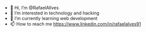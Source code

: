 - 👋 Hi, I’m @RafaelAllves
- 👀 I’m interested in technology and hacking
- 🌱 I’m currently learning web development
- 📫 How to reach me https://www.linkedin.com/in/rafaelalves91

<!---
RafaelAllves/RafaelAllves is a ✨ special ✨ repository because its `README.md` (this file) appears on your GitHub profile.
You can click the Preview link to take a look at your changes.
--->
